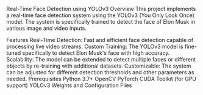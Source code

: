 Real-Time Face Detection using YOLOv3
Overview
This project implements a real-time face detection system using the YOLOv3 (You Only Look Once) model. The system is specifically trained to detect the face of Elon Musk in various image and video inputs.

Features
Real-Time Detection: Fast and efficient face detection capable of processing live video streams.
Custom Training: The YOLOv3 model is fine-tuned specifically to detect Elon Musk's face with high accuracy.
Scalability: The model can be extended to detect multiple faces or different objects by re-training with additional datasets.
Customizable: The system can be adjusted for different detection thresholds and other parameters as needed.
Prerequisites
Python 3.7+
OpenCV
PyTorch
CUDA Toolkit (for GPU support)
YOLOv3 Weights and Configuration Files
